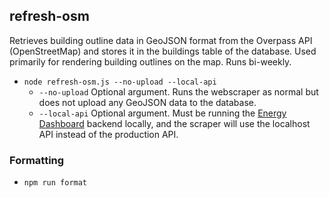 ## refresh-osm

Retrieves building outline data in GeoJSON format from the Overpass API (OpenStreetMap) and stores it in the buildings table of the database. Used primarily for rendering building outlines on the map. Runs bi-weekly.

- `node refresh-osm.js --no-upload --local-api`
  - `--no-upload` Optional argument. Runs the webscraper as normal but does not upload any GeoJSON data to the database.
  - `--local-api` Optional argument. Must be running the [Energy Dashboard](https://github.com/OSU-Sustainability-Office/energy-dashboard) backend locally, and the scraper will use the localhost API instead of the production API.

### Formatting

- `npm run format`
